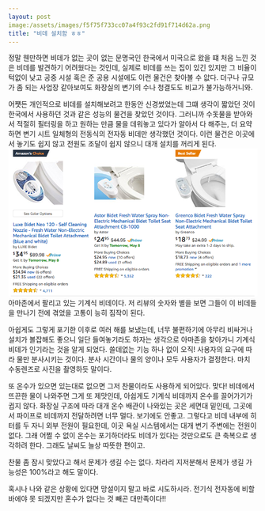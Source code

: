 ```yaml
---
layout: post
image:/assets/images/f5f75f733cc07a4f93c2fd91f714d62a.png
title: "비데 설치함 ㅎㅎ"
---
```



정말 웬만하면 비데가 없는 곳이 없는 문명국인 한국에서 미국으로 왔을 떄 처음 느낀 것은 비데를 발견하기 어려웠다는 것인데, 실제로 비데를 쓰는 집이 있긴 있지만 그 비율이 턱없이 낮고 공중 시설 혹은 준 공용 시설에도 이런 물건은 찾아볼 수 앖다. 더구나 규모가 좀 되는 사업장 같아보여도 화장실의 변기의 수나 청결도도 비교가 불가능하거니와.

어쩃든 개인적으로 비데를 설치해보려고 한동안 신경썼었는데 그떄 생각이 짧았던 것이 한국에서 사용하던 것과 같은 성능의 물건을 찾았던 것이다. 그러니까 수돗물을 받아와서 적절히 필터링을 하고 원하는 만큼 물을 데워놓고 있다가 알아서 다 해주는, 더 요약하면 변기 시트 일체형의 전동식의 전자동 비데만 생각했던 것이다. 이런 물건은 이곳에서 놓기도 쉽지 않고 전원도 조달이 쉽지 않으니 대개 설치를 꺼리게 된다.
![image](/assets/images/f5f75f733cc07a4f93c2fd91f714d62a.png)아마존에서 팔리고 있는 기계식 비데이다. 저 리뷰의 숫자와 별을 보면 그들이 이 비데들을 만나기 전에 겪었을 고통이 능히 짐작이 된다.







아쉽게도 그렇게 포기한 이후로 여러 해를 보냈는데, 너무 불편하기에 아무리 비싸거나 설치가 볼잡해도 좋으니 일단 들여놓기라도 하자는 생각으로 아마존을 찾아가니 기계식 비데가 인기라는 것을 알게 되었다. 쓸데없는 기능 하나 없이 오직! 사용자의 요구에 따라 물만 분사시키는 것이다. 분사 시간이나 물의 양이나 모두 사용자가 결정한다. 마치 수동렌즈로 사진을 촬영하듯 말이다. 

또 온수가 있으면 있는대로 없으면 그저 찬물이라도 사용하게 되어있다. 맞다! 비데에서 뜨끈한 물이 나와주면 그게 또 제맛인데, 아쉽게도 기계식 비데까지 온수를 끌어가기가 귑지 않다. 화장실 구조에 따라 대개 온수 배관이 나와있는 곳은 세면대 밑인데, 그곳에서 파이프로 비데까지 전달하려면 너무 멀다. 보기에도 안좋고. 그렇다고 비데 내부에 히터를 두 자니 외부 전원이 필요한데, 이곳 욕실 시스템에서는 대개 변기 주변에는 전원이 없다. 그래 어쩔 수 없이 온수는 포기하더라도 비데가 있다는 것만으로도 큰 축복으로 생각하려 한다. 그래도 날씨도 늘상 따뜻한 편이고.




찬물 좀 잠시 맞았다고 해서 문제가 생길 수는 없다. 차라리 지저분해서 문제가 생길 가능성은 100%라고 해도 말이다.




혹시나 나와 같은 상황에 있다면 망설이지 말고 바로 시도하시라. 전기식 전자동에 비할 바에야 못 되겠지만 혼수가 없다는 것 빼곤 대만족이다!!


